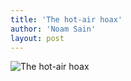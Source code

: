 ```yaml
---
title: 'The hot-air hoax'
author: 'Noam Sain'
layout: post
---
```


![The hot-air hoax](https://4.bp.blogspot.com/_8aN4krk1nsk/TG_ACHLagZI/AAAAAAAAAbw/g-7oINT6ndo/s1600/20100311.jpg "The hot-air hoax")
